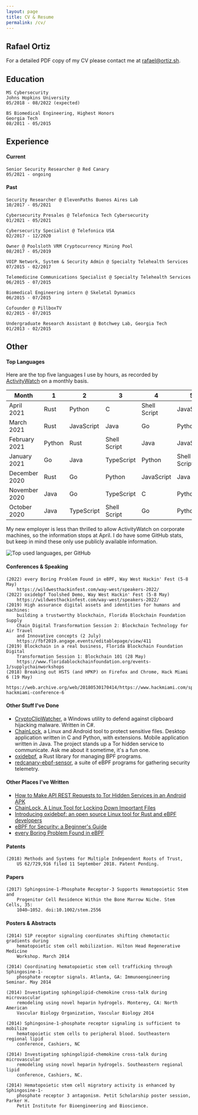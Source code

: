 ```yaml
---
layout: page
title: CV & Resume
permalink: /cv/
---
```


## Rafael Ortiz
For a detailed PDF copy of my CV please contact me at [rafael@ortiz.sh](mailto:rafael@ortiz.sh).

## Education

```
MS Cybersecurity 
Johns Hopkins University
05/2018 - 08/2022 (expected)
```

```
BS Biomedical Engineering, Highest Honors
Georgia Tech
08/2011 - 05/2015
```

## Experience

#### Current

```
Senior Security Researcher @ Red Canary
05/2021 - ongoing
```

#### Past

```
Security Researcher @ ElevenPaths Buenos Aires Lab
10/2017 - 05/2021
```

```
Cybersecurity Presales @ Telefonica Tech Cybersecurity
01/2021 - 05/2021
```

```
Cybersecurity Specialist @ Telefonica USA
02/2017 - 12/2020
```

```
Owner @ Poolsloth VRM Cryptocurrency Mining Pool
08/2017 - 05/2019
```

```
VOIP Network, System & Security Admin @ Specialty Telehealth Services
07/2015 - 02/2017
```

```
Telemedicine Communications Specialist @ Specialty Telehealth Services
06/2015 - 07/2015
```

```
Biomedical Engineering intern @ Skeletal Dynamics
06/2015 - 07/2015
```

```
Cofounder @ PillboxTV
02/2015 - 07/2015
```

```
Undergraduate Research Assistant @ Botchwey Lab, Georgia Tech
01/2013 - 02/2015
```

## Other

#### Top Languages

Here are the top five languages I use by hours, as recorded by 
[ActivityWatch](https://activitywatch.net/) on a monthly basis.

| Month | 1 | 2 | 3 | 4 | 5 |
|-------|---|---|---|---|---|
| April 2021 | Rust | Python | C | Shell Script | JavaScript |
| March 2021 | Rust | JavaScript | Java | Go | Python |
| February 2021 | Python | Rust | Shell Script | Java | JavaScript |
| January 2021 | Go | Java | TypeScript | Python | Shell Script |
| December 2020 | Rust | Go | Python | JavaScript | Java |
| November 2020 | Java | Go | TypeScript | C | Python |
| October 2020 | Java | TypeScript | Shell Script | Go | Python |

My new employer is less than thrilled to allow ActivityWatch on corporate
machines, so the information stops at April. I do have some GitHub stats,
but keep in mind these only use publicly available information.

![Top used languages, per GitHub](https://github-readme-stats.vercel.app/api/top-langs/?username=RafaelOrtizRC&layout=compact&theme=graywhite&langs_count=8&count_private=true&card_width=720)

#### Conferences & Speaking

```
(2022) every Boring Problem Found in eBPF, Way West Hackin' Fest (5-8 May)
    https://wildwesthackinfest.com/way-west/speakers-2022/
(2022) oxidebpf Toolshed Demo, Way West Hackin' Fest (5-8 May)
    https://wildwesthackinfest.com/way-west/speakers-2022/
(2019) High assurance digital assets and identities for humans and machines:
    building a trustworthy blockchain, Florida Blockchain Foundation Supply 
    Chain Digital Transformation Session 2: Blockchain Technology for Air Travel
    and Innovative concepts (2 July) 
    https://fbf2019.angage.events/editablepage/view/411
(2019) Blockchain in a real business, Florida Blockchain Foundation Digital 
    Transformation Session 1: Blockchain 101 (28 May)
    https://www.floridablockchainfoundation.org/events-1/supplychainworkshops
(2018) Breaking out HSTS (and HPKP) on Firefox and Chrome, Hack Miami 6 (19 May)
    https://web.archive.org/web/20180530170414/https://www.hackmiami.com/speakers-hackmiami-conference-6
```

#### Other Stuff I've Done

*  [CryptoClipWatcher](https://ccw.e-paths.com/), a Windows utility to defend against clipboard hijacking malware. Written in C#.
*  [ChainLock](https://chainlock.e-paths.com/walkthrough.html?lan=en#walkthrough), a Linux and Android tool to protect sensitive files. 
Desktop application written in C and Python, with extensions. Mobile application written in Java.
The project stands up a Tor hidden service to communicate. Ask me about it sometime,
it's a fun one.
*  [oxidebpf](https://github.com/redcanaryco/oxidebpf), a Rust library for managing BPF programs.
*  [redcanary-ebpf-sensor](https://github.com/redcanaryco/redcanary-ebpf-sensor), a suite of eBPF programs for gathering security telemetry.

#### Other Places I've Written

*  [How to Make API REST Requests to Tor Hidden Services in an Android APK](https://business.blogthinkbig.com/api-rest-requests-tor-hidden-services-android-apk/)
*  [ChainLock, A Linux Tool for Locking Down Important Files](https://business.blogthinkbig.com/chainlock-linux-tool-locking-down-important-files/)
*  [Introducing oxidebpf: an open source Linux tool for Rust and eBPF developers](https://redcanary.com/blog/oxidebpf/)
*  [eBPF for Security: a Beginner's Guide](https://redcanary.com/blog/ebpf-for-security/)
*  [every Boring Problem Found in eBPF](https://tmpout.sh/2/4.html)

#### Patents
```
(2018) Methods and Systems for Multiple Independent Roots of Trust, 
    US 62/729,916 filed 11 September 2018. Patent Pending.
```
#### Papers
```
(2017) Sphingosine-1-Phosphate Receptor-3 Supports Hematopoietic Stem and 
    Progenitor Cell Residence Within the Bone Marrow Niche. Stem Cells, 35: 
    1040–1052. doi:10.1002/stem.2556
```
#### Posters & Abstracts

```
(2014) S1P receptor signaling coordinates shifting chemotactic gradients during
    hematopoietic stem cell mobilization. Hilton Head Regenerative Medicine 
    Workshop. March 2014

(2014) Coordinating hematopoietic stem cell trafficking through Sphingosine-1-
    phosphate receptor signals. Atlanta, GA: Immunoengineering Seminar. May 2014

(2014) Investigating sphingolipid-chemokine cross-talk during microvascular 
    remodeling using novel heparin hydrogels. Monterey, CA: North American 
    Vascular Biology Organization, Vascular Biology 2014

(2014) Sphingosine-1-phosphate receptor signaling is sufficient to mobilize 
    hematopoietic stem cells to peripheral blood. Southeastern regional lipid 
    conference, Cashiers, NC

(2014) Investigating sphingolipid-chemokine cross-talk during microvascular 
    remodeling using novel heparin hydrogels. Southeastern regional lipid 
    conference, Cashiers, NC.

(2014) Hematopoietic stem cell migratory activity is enhanced by Sphingosine-1-
    phosphate receptor 3 antagonism. Petit Scholarship poster session, Parker H.
    Petit Institute for Bioengineering and Bioscience.
```
